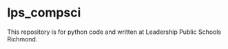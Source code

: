 # lps_compsci

This repository is for python code and written at Leadership Public Schools Richmond.



